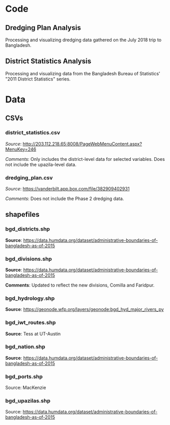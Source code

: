 # Code

## Dredging Plan Analysis

Processing and visualizing dredging data gathered on the July 2018 trip to Bangladesh.

## District Statistics Analysis

Processing and visualizing data from the Bangladesh Bureau of Statistics' "2011 District Statistics" series.

# Data

## CSVs

### district_statistics.csv

*Source*: http://203.112.218.65:8008/PageWebMenuContent.aspx?MenuKey=246

*Comments*: Only includes the district-level data for selected variables. Does not include the upazila-level data.

### dredging_plan.csv

*Source*: https://vanderbilt.app.box.com/file/382909402931

*Comments*: Does not include the Phase 2 dredging data.

## shapefiles

### bgd_districts.shp

**Source**: https://data.humdata.org/dataset/administrative-boundaries-of-bangladesh-as-of-2015

### bgd_divisions.shp

**Source**: https://data.humdata.org/dataset/administrative-boundaries-of-bangladesh-as-of-2015

**Comments**: Updated to reflect the new divisions, Comilla and Faridpur.

### bgd_hydrology.shp

**Source**: https://geonode.wfp.org/layers/geonode:bgd_hyd_major_rivers_py

### bgd_iwt_routes.shp

**Source**: Tess at UT-Austin

### bgd_nation.shp

**Source**: https://data.humdata.org/dataset/administrative-boundaries-of-bangladesh-as-of-2015

### bgd_ports.shp

Source: MacKenzie

### bgd_upazilas.shp

Source: https://data.humdata.org/dataset/administrative-boundaries-of-bangladesh-as-of-2015
